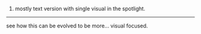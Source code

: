 1. mostly text version with single visual in the spotlight.

---

see how this can be evolved to be more... visual focused.
